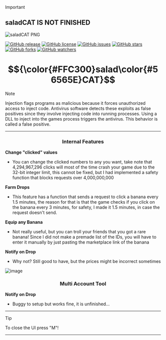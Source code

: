 > [!IMPORTANT]
> ## saladCAT IS NOT FINISHED

![saladCAT PNG](https://github.com/HFPZ/Banana-Internal/assets/172925390/ac4d6ae1-8ccb-4481-aced-e30afeef20d9)


[![GitHub release](https://img.shields.io/github/v/release/HFPZ/Banana-Internal?color=blue&label=release)]()
[![GitHub license](https://img.shields.io/github/license/HFPZ/Banana-Internal?color=green)]()
[![GitHub issues](https://img.shields.io/github/issues/HFPZ/Banana-Internal?color=red)]()
[![GitHub stars](https://img.shields.io/github/stars/HFPZ/Banana-Internal?color=yellow)]()
[![GitHub forks](https://img.shields.io/github/forks/HFPZ/Banana-Internal?color=orange)]()
[![GitHub watchers](https://img.shields.io/github/watchers/HFPZ/Banana-Internal?color=blue)]()





<h1 align="center">$${\color{#FFC300}salad\color{#56565E}CAT}$$</h1>



> [!NOTE]
> Injection flags programs as malicious because it forces unauthorized access to inject code. Antivirus software detects these exploits as false positives since they involve injecting code into running processes. Using a DLL to inject into the games process triggers the antivirus. This behavior is called a false positive.
>
---
<div align="center">
</div>
 <div align="center">

   
### Internal Features 
</div>

**Change "clicked" values**
- You can change the clicked numbers to any you want, take note that 4,294,967,296 clicks will most of the time crash your game due to the 32-bit integer limit, this cannot be fixed, but I had implemented a safety function that blocks requests over 4,000,000,000

**Farm Drops**
- This feature has a function that sends a request to click a banana every 1.5 minutes, the reason for that is that the game checks if you click on the banana every 3 minutes, for safety, I made it 1.5 minutes, in case the request doesn't send.

**Equip any Banana**
- Not really useful, but you can troll your friends that you got a rare banana! Since I did not make a premade list of the IDs, you will have to enter it manually by just pasting the marketplace link of the banana

**Notify on Drop**
- Why not? Still good to have, but the prices might be incorrect sometimes

![image](https://github.com/HFPZ/Banana-Internal/assets/172925390/f36be948-45ad-4ec2-95c1-831418e57260)

</div>



 <div align="center">

   
### Multi Account Tool

</div>

**Notify on Drop**
- Buggy to setup but works fine, it is unfinished...
  

---

> [!TIP]
> To close the UI press "M"!

---

<div align="center">
